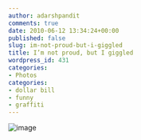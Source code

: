 ```yaml
---
author: adarshpandit
comments: true
date: 2010-06-12 13:34:24+00:00
published: false
slug: im-not-proud-but-i-giggled
title: I’m not proud, but I giggled
wordpress_id: 431
categories:
- Photos
categories:
- dollar bill
- funny
- graffiti
---
```


![image](http://activationenergy.files.wordpress.com/2010/06/wpid-2010-05-27-16-29-37.jpg)
